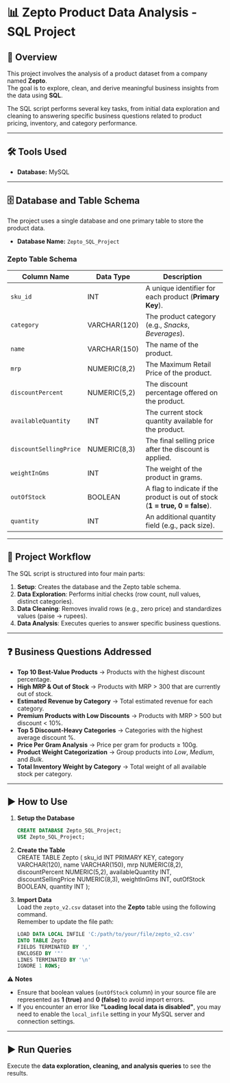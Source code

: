 # 📊 Zepto Product Data Analysis - SQL Project

## 📝 Overview  
This project involves the analysis of a product dataset from a company named **Zepto**.  
The goal is to explore, clean, and derive meaningful business insights from the data using **SQL**.  

The SQL script performs several key tasks, from initial data exploration and cleaning to answering specific business questions related to product pricing, inventory, and category performance.  

---

## 🛠️ Tools Used  
- **Database:** MySQL  

---

## 🗄️ Database and Table Schema  

The project uses a single database and one primary table to store the product data.  

- **Database Name:** `Zepto_SQL_Project`  

### Zepto Table Schema  

| Column Name          | Data Type       | Description                                                                 |
|-----------------------|-----------------|-----------------------------------------------------------------------------|
| `sku_id`             | INT             | A unique identifier for each product (**Primary Key**).                     |
| `category`           | VARCHAR(120)    | The product category (e.g., *Snacks*, *Beverages*).                         |
| `name`               | VARCHAR(150)    | The name of the product.                                                    |
| `mrp`                | NUMERIC(8,2)    | The Maximum Retail Price of the product.                                    |
| `discountPercent`    | NUMERIC(5,2)    | The discount percentage offered on the product.                             |
| `availableQuantity`  | INT             | The current stock quantity available for the product.                       |
| `discountSellingPrice` | NUMERIC(8,3) | The final selling price after the discount is applied.                      |
| `weightInGms`        | INT             | The weight of the product in grams.                                         |
| `outOfStock`         | BOOLEAN         | A flag to indicate if the product is out of stock (**1 = true, 0 = false**).|
| `quantity`           | INT             | An additional quantity field (e.g., pack size).                             |

---

## 🚀 Project Workflow  

The SQL script is structured into four main parts:  

1. **Setup**: Creates the database and the Zepto table schema.  
2. **Data Exploration**: Performs initial checks (row count, null values, distinct categories).  
3. **Data Cleaning**: Removes invalid rows (e.g., zero price) and standardizes values (paise → rupees).  
4. **Data Analysis**: Executes queries to answer specific business questions.  

---

## ❓ Business Questions Addressed  

- **Top 10 Best-Value Products** → Products with the highest discount percentage.  
- **High MRP & Out of Stock** → Products with MRP > 300 that are currently out of stock.  
- **Estimated Revenue by Category** → Total estimated revenue for each category.  
- **Premium Products with Low Discounts** → Products with MRP > 500 but discount < 10%.  
- **Top 5 Discount-Heavy Categories** → Categories with the highest average discount %.  
- **Price Per Gram Analysis** → Price per gram for products ≥ 100g.  
- **Product Weight Categorization** → Group products into *Low*, *Medium*, and *Bulk*.  
- **Total Inventory Weight by Category** → Total weight of all available stock per category.  

---

## ▶️ How to Use  

1. **Setup the Database**  
   ```sql
   CREATE DATABASE Zepto_SQL_Project;
   USE Zepto_SQL_Project;

2. **Create the Table**  
   CREATE TABLE Zepto (
    sku_id INT PRIMARY KEY,
    category VARCHAR(120),
    name VARCHAR(150),
    mrp NUMERIC(8,2),
    discountPercent NUMERIC(5,2),
    availableQuantity INT,
    discountSellingPrice NUMERIC(8,3),
    weightInGms INT,
    outOfStock BOOLEAN,
    quantity INT
);


3. **Import Data**  
   Load the `zepto_v2.csv` dataset into the **Zepto** table using the following command.  
   Remember to update the file path:  

   ```sql
   LOAD DATA LOCAL INFILE 'C:/path/to/your/file/zepto_v2.csv'
   INTO TABLE Zepto
   FIELDS TERMINATED BY ','
   ENCLOSED BY '"'
   LINES TERMINATED BY '\n'
   IGNORE 1 ROWS;

⚠️ **Notes**  

- Ensure that boolean values (`outOfStock` column) in your source file are represented as **1 (true)** and **0 (false)** to avoid import errors.  
- If you encounter an error like **"Loading local data is disabled"**, you may need to enable the `local_infile` setting in your MySQL server and connection settings.  

---

## ▶️ Run Queries  
Execute the **data exploration, cleaning, and analysis queries** to see the results.  

